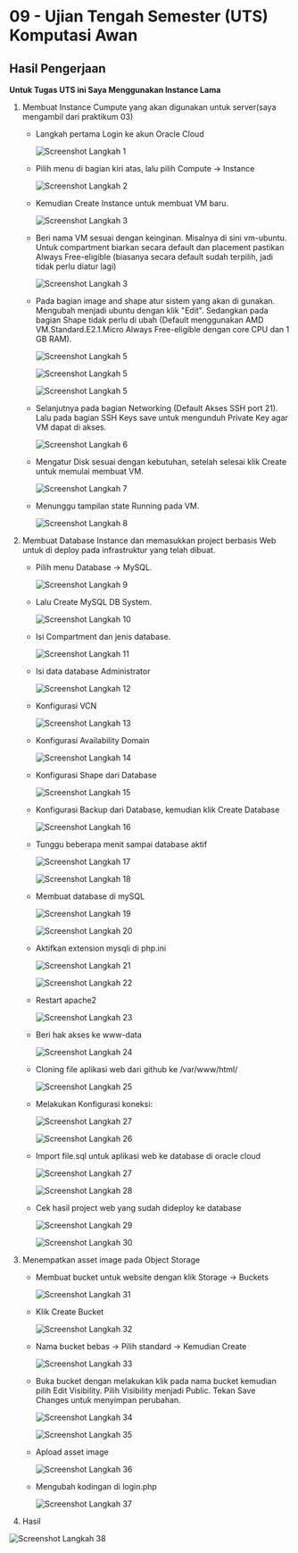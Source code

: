 # 09 - Ujian Tengah Semester (UTS) Komputasi Awan

## Hasil Pengerjaan

**Untuk Tugas UTS ini Saya Menggunakan Instance Lama**

1. Membuat Instance Cumpute yang akan digunakan untuk server(saya mengambil dari praktikum 03)

    - Langkah pertama Login ke akun Oracle Cloud

        ![Screenshot Langkah 1](img/langkah1.PNG)

    - Pilih menu di bagian kiri atas, lalu pilih Compute -> Instance

        ![Screenshot Langkah 2](img/langkah2.PNG)

    - Kemudian Create Instance untuk membuat VM baru.

        ![Screenshot Langkah 3](img/langkah3.PNG)

    - Beri nama VM sesuai dengan keinginan. Misalnya di sini vm-ubuntu. Untuk compartment biarkan secara default dan placement pastikan Always Free-eligible (biasanya secara default sudah terpilih, jadi tidak perlu diatur lagi)

        ![Screenshot Langkah 3](img/langkah4.PNG)

    - Pada bagian image and shape atur sistem yang akan di gunakan. Mengubah menjadi ubuntu dengan klik "Edit". Sedangkan pada bagian Shape tidak perlu di ubah (Default menggunakan AMD VM.Standard.E2.1.Micro Always Free-eligible dengan core CPU dan 1 GB RAM).

        ![Screenshot Langkah 5](img/langkah5.1.PNG)

        ![Screenshot Langkah 5](img/langkah5.2.PNG)

        ![Screenshot Langkah 5](img/langkah6.1.PNG)

    - Selanjutnya pada bagian Networking (Default Akses SSH port 21). Lalu pada bagian SSH Keys save untuk mengunduh Private Key agar VM dapat di akses.

        ![Screenshot Langkah 6](img/langkah6.1.PNG)

    - Mengatur Disk sesuai dengan kebutuhan, setelah selesai klik Create untuk memulai membuat VM.

        ![Screenshot Langkah 7](img/langkah7.PNG)

    - Menunggu tampilan state Running pada VM.

        ![Screenshot Langkah 8](img/langkah8.PNG)


2. Membuat Database Instance dan memasukkan project berbasis Web untuk di deploy pada infrastruktur yang telah dibuat.

    - Pilih menu Database -> MySQL.

        ![Screenshot Langkah 9](img/langkah9.PNG)

    - Lalu Create MySQL DB System.

        ![Screenshot Langkah 10](img/langkah10.PNG)

    - Isi Compartment dan jenis database.

        ![Screenshot Langkah 11](img/langkah11.PNG)

    - Isi data database Administrator

        ![Screenshot Langkah 12](img/langkah12.PNG)

    - Konfigurasi VCN

        ![Screenshot Langkah 13](img/langkah13.PNG)

    - Konfigurasi Availability Domain

        ![Screenshot Langkah 14](img/langkah14.PNG)

    - Konfigurasi Shape dari Database

        ![Screenshot Langkah 15](img/langkah15.PNG)

    - Konfigurasi Backup dari Database, kemudian klik Create Database

        ![Screenshot Langkah 16](img/langkah16.PNG)

    - Tunggu beberapa menit sampai database aktif

        ![Screenshot Langkah 17](img/langkah17.PNG)

        ![Screenshot Langkah 18](img/langkah18.PNG)

    - Membuat database di mySQL 

        ![Screenshot Langkah 19](img/langkah19.PNG)

        ![Screenshot Langkah 20](img/langkah20.PNG)

    - Aktifkan extension mysqli di php.ini

        ![Screenshot Langkah 21](img/langkah21.PNG)

        ![Screenshot Langkah 22](img/langkah22.PNG)

    - Restart apache2

        ![Screenshot Langkah 23](img/langkah23.PNG)

    - Beri hak akses ke www-data

        ![Screenshot Langkah 24](img/langkah24.PNG)

    - Cloning file aplikasi web dari github ke /var/www/html/

        ![Screenshot Langkah 25](img/langkah25.PNG)

    - Melakukan Konfigurasi koneksi:

        ![Screenshot Langkah 27](img/langkah27.PNG)

        ![Screenshot Langkah 26](img/langkah26.PNG)

    - Import file.sql untuk aplikasi web ke database di oracle cloud

        ![Screenshot Langkah 27](img/langkah27.PNG)

        ![Screenshot Langkah 28](img/langkah28.PNG)

    - Cek hasil project web yang sudah dideploy ke database

        ![Screenshot Langkah 29](img/langkah29.PNG)

        ![Screenshot Langkah 30](img/langkah30.PNG)


3. Menempatkan asset image pada Object Storage

    - Membuat bucket untuk website dengan klik Storage -> Buckets

        ![Screenshot Langkah 31](img/langkah31.PNG)

    - Klik Create Bucket

        ![Screenshot Langkah 32](img/langkah32.PNG)

    - Nama bucket bebas -> Pilih standard -> Kemudian Create

        ![Screenshot Langkah 33](img/langkah33.PNG)

    - Buka bucket dengan melakukan klik pada nama bucket kemudian pilih Edit Visibility. Pilih Visibility menjadi Public. Tekan Save Changes untuk menyimpan perubahan.

        ![Screenshot Langkah 34](img/langkah34.PNG)

        ![Screenshot Langkah 35](img/langkah35.PNG)

    - Apload asset image

        ![Screenshot Langkah 36](img/langkah36.PNG)

    - Mengubah kodingan di login.php

        ![Screenshot Langkah 37](img/langkah37.PNG)

4. Hasil 

![Screenshot Langkah 38](img/langkah38.PNG)